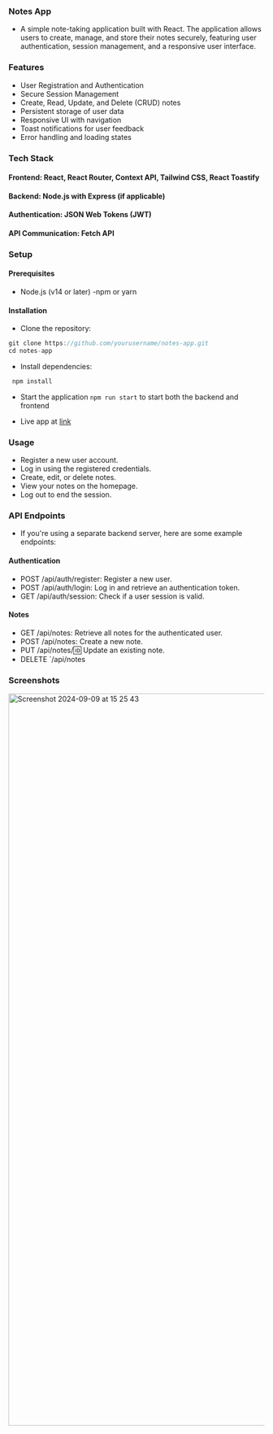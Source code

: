 ### Notes App

- A simple note-taking application built with React. The application allows users to create, manage, and store their notes securely, featuring user authentication, session management, and a responsive user interface.

### Features

- User Registration and Authentication
- Secure Session Management
- Create, Read, Update, and Delete (CRUD) notes
- Persistent storage of user data
- Responsive UI with navigation
- Toast notifications for user feedback
- Error handling and loading states

### Tech Stack

#### Frontend: React, React Router, Context API, Tailwind CSS, React Toastify

#### Backend: Node.js with Express (if applicable)

#### Authentication: JSON Web Tokens (JWT)

#### API Communication: Fetch API

### Setup

#### Prerequisites

- Node.js (v14 or later)
  -npm or yarn

#### Installation

- Clone the repository:

```javascript
git clone https://github.com/yourusername/notes-app.git
cd notes-app
```

- Install dependencies:

```javascript
 npm install
```

- Start the application
  `npm run start` to start both the backend and frontend

- Live app at [link](https://favorite-sticky-notes.netlify.app/)

### Usage

- Register a new user account.
- Log in using the registered credentials.
- Create, edit, or delete notes.
- View your notes on the homepage.
- Log out to end the session.

### API Endpoints

- If you're using a separate backend server, here are some example endpoints:

#### Authentication

- POST /api/auth/register: Register a new user.
- POST /api/auth/login: Log in and retrieve an authentication token.
- GET /api/auth/session: Check if a user session is valid.

#### Notes

- GET /api/notes: Retrieve all notes for the authenticated user.
- POST /api/notes: Create a new note.
- PUT /api/notes/:id: Update an existing note.
- DELETE `/api/notes

### Screenshots
<img width="1440" alt="Screenshot 2024-09-09 at 15 25 43" src="https://github.com/user-attachments/assets/3f64e93d-e780-4b9c-b725-8d4f45ff25b8">

